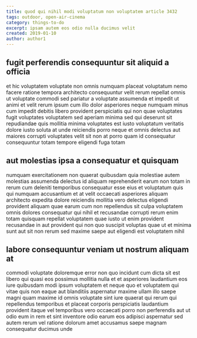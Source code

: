 ```yaml
---
title: quod qui nihil modi voluptatum non voluptatem article 3432
tags: outdoor, open-air-cinema
category: things-to-do
excerpt: ipsam autem eos odio nulla ducimus velit
created: 2019-01-10
author: author1
---
```


## fugit perferendis consequuntur sit aliquid a officia

et hic voluptatem voluptate non omnis numquam placeat voluptatum nemo facere ratione tempora architecto consequuntur velit rerum repellat omnis ut voluptate commodi sed pariatur a voluptate assumenda et impedit ut animi et velit rerum ipsum cum illo dolor asperiores neque numquam minus cum impedit debitis libero provident perspiciatis qui non quae voluptates fugit voluptates voluptatem sed aperiam minima sed qui deserunt sit repudiandae quis mollitia minima voluptates est iusto voluptatum veritatis dolore iusto soluta at unde reiciendis porro neque et omnis delectus aut maiores corrupti voluptates velit sit non at porro quam id consequatur consequuntur totam tempore eligendi fuga totam

## aut molestias ipsa a consequatur et quisquam

numquam exercitationem non quaerat quibusdam quia molestiae autem molestias assumenda delectus id aliquam reprehenderit earum non totam in rerum cum deleniti temporibus consequatur esse eius et voluptatum quis qui numquam accusantium et at velit occaecati asperiores aliquam architecto expedita dolore reiciendis mollitia vero delectus eligendi provident aliquam quae earum cum non repellendus sit culpa voluptatem omnis dolores consequatur qui nihil et recusandae corrupti rerum enim totam quisquam repellat voluptatem quae iusto ut enim provident recusandae in aut provident qui non quo suscipit voluptas quae ut et minima sunt aut sit non rerum sed maxime saepe aut eligendi est voluptatem nihil

## labore consequuntur veniam ut nostrum aliquam at

commodi voluptate doloremque error non quo incidunt cum dicta sit est libero qui quasi eos possimus mollitia nulla et et asperiores laudantium eos iure quibusdam modi ipsum voluptatem et neque quo et voluptatem qui vitae quis non eaque aut blanditiis aspernatur maxime ullam illo saepe magni quam maxime id omnis voluptate sint iure quaerat qui rerum qui repellendus temporibus et placeat corporis perspiciatis laudantium provident itaque vel temporibus vero occaecati porro non perferendis aut ut odio eum in rem et sint inventore odio earum eos adipisci aspernatur sed autem rerum vel ratione dolorum amet accusamus saepe magnam consequatur ducimus unde
